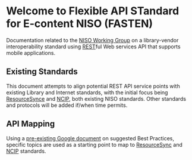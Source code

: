 # Welcome to Flexible API STandard for E-content NISO (FASTEN) 

Documentation related to the [NISO Working Group](http://www.niso.org/standards-committees/fasten)
on a library-vendor interoperability standard using [REST][REST]ful Web services 
API that supports mobile applications. 


## Existing Standards
This document attempts to align potential REST API service points with existing Library and
Internet standards, with the initial focus being [ResourceSynce][RS] and [NCIP][NCIP], both
existing NISO standards. Other standards and protocols will be added if/when time permits. 

## API Mapping 
Using a [pre-existing Google document][BEST_PRACTICES] on suggested Best Practices, specific 
topics are used as a starting point to map to [ResourceSync][RS] and [NCIP][NCIP] standards.


[BEST_PRACTICES]: https://docs.google.com/spreadsheets/d/1iQrdLVUSCW-0FWlrKNGjZJkB8nPO5Z94pg1Ie8GIKhg/
[NCIP]: http://www.ncip.info/
[REST]: https://restfulapi.net/
[RS]: http://www.openarchives.org/rs/toc


